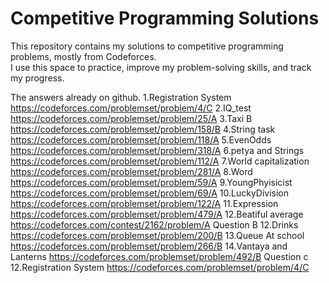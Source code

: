 # Competitive Programming Solutions

This repository contains my solutions to competitive programming problems, mostly from Codeforces.  
I use this space to practice, improve my problem-solving skills, and track my progress.

The answers already on github.
1.Registration System
https://codeforces.com/problemset/problem/4/C
2.IQ_test
https://codeforces.com/problemset/problem/25/A
3.Taxi B
https://codeforces.com/problemset/problem/158/B
4.String task
https://codeforces.com/problemset/problem/118/A
5.EvenOdds
https://codeforces.com/problemset/problem/318/A
6.petya and Strings
https://codeforces.com/problemset/problem/112/A
7.World capitalization
https://codeforces.com/problemset/problem/281/A
8.Word
https://codeforces.com/problemset/problem/59/A
9.YoungPhyisicist
https://codeforces.com/problemset/problem/69/A
10.LuckyDivision
https://codeforces.com/problemset/problem/122/A
11.Expression
https://codeforces.com/problemset/problem/479/A
12.Beatiful average
https://codeforces.com/contest/2162/problem/A
Question B
12.Drinks
https://codeforces.com/problemset/problem/200/B
13.Queue At school
https://codeforces.com/problemset/problem/266/B
14.Vantaya and Lanterns
https://codeforces.com/problemset/problem/492/B
Question c
12.Registration System
https://codeforces.com/problemset/problem/4/C


